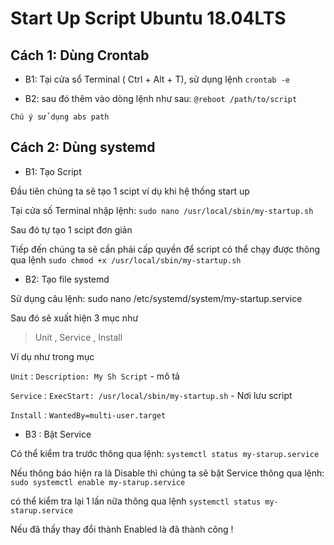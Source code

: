 # Start Up Script Ubuntu 18.04LTS

## Cách 1: Dùng Crontab

- B1: Tại cửa sổ Terminal ( Ctrl + Alt + T), sử dụng lệnh `crontab -e `

- B2: sau đó thêm vào dòng lệnh như sau: `@reboot /path/to/script`

`Chú ý sử dụng abs path`

## Cách 2: Dùng systemd

- B1: Tạo Script

Đầu tiên chúng ta sẽ tạo 1 scipt ví dụ khi hệ thống start up

Tại cửa số Terminal nhập lệnh: `sudo nano /usr/local/sbin/my-startup.sh`

Sau đó tự tạo 1 scipt đơn giản 

Tiếp đến chúng ta sẽ cần phải cấp quyền để script có thể chạy được thông qua lệnh `sudo chmod +x /usr/local/sbin/my-startup.sh`

- B2: Tạo file systemd

Sử dụng câu lệnh: sudo nano /etc/systemd/system/my-startup.service

Sau đó sẽ xuất hiện 3 mục như 
> Unit , Service , Install 


Ví dụ như trong mục 

`Unit` : `Description: My Sh Script` - mô tả

`Service` : `ExecStart: /usr/local/sbin/my-startup.sh` - Nơi lưu script

`Install` : `WantedBy=multi-user.target`

- B3 : Bật Service

Có thể kiểm tra trước thông qua lệnh: `systemctl status my-starup.service`

Nếu thông báo hiện ra là Disable thì chúng ta sẽ bật Service thông qua lệnh: `sudo systemctl enable my-starup.service`

có thể kiểm tra lại 1 lần nữa thông qua lệnh `systemctl status my-starup.service`

Nếu đã thấy thay đổi thành Enabled là đã thành công !
